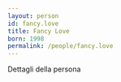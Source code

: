 ```yaml
---
layout: person
id: fancy.love
title: Fancy Love
born: 1998
permalink: /people/fancy.love
---
```


Dettagli della persona 